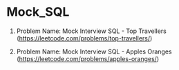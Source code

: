 # Mock_SQL

1) Problem Name: Mock Interview SQL - Top Travellers (https://leetcode.com/problems/top-travellers/)

2) Problem Name: Mock Interview SQL - Apples Oranges (https://leetcode.com/problems/apples-oranges/)
